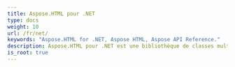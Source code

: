 ```yaml
---
title: Aspose.HTML pour .NET
type: docs
weight: 10
url: /fr/net/
keywords: "Aspose.HTML for .NET, Aspose HTML, Aspose API Reference."
description: Aspose.HTML pour .NET est une bibliothèque de classes multiplateforme qui permet à vos applications d'effectuer un large éventail de tâches de manipulation HTML.
is_root: true
---
```

